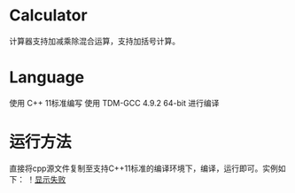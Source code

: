 # Calculator
计算器支持加减乘除混合运算，支持加括号计算。

# Language
使用 C++ 11标准编写
使用 TDM-GCC 4.9.2 64-bit 进行编译

# 运行方法
直接将cpp源文件复制至支持C++11标准的编译环境下，编译，运行即可。实例如下：
！[显示失败](https://github.com/zezezezzc/Calculator/blob/master/%E6%B5%8B%E8%AF%95.png)
